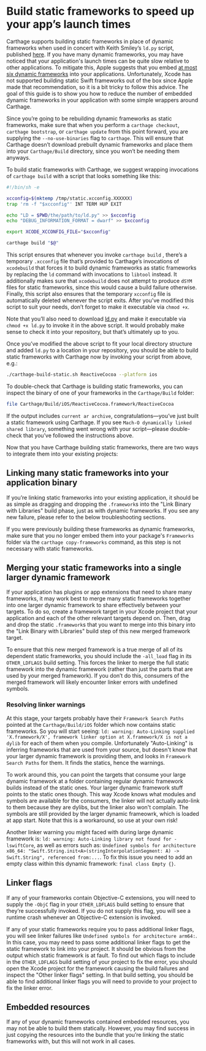 # Build static frameworks to speed up your app’s launch times
Carthage supports building static frameworks in place of dynamic frameworks when used in concert with Keith Smiley’s `ld.py` script, published [here](https://github.com/keith/swift-staticlibs/blob/master/ld.py). If you have many dynamic frameworks, you may have noticed that your application's launch times can be quite slow relative to other applications. To mitigate this, Apple suggests that you embed [at most six dynamic frameworks](https://developer.apple.com/videos/play/wwdc2016/406/?time=1794) into your applications. Unfortunately, Xcode has not supported building static Swift frameworks out of the box since Apple made that recommendation, so it is a bit tricky to follow this advice. The goal of this guide is to show you how to reduce the number of embedded dynamic frameworks in your application with some simple wrappers around Carthage.

Since you’re going to be rebuilding dynamic frameworks as static frameworks, make sure that when you perform a `carthage checkout`,  `carthage bootstrap`, or `carthage update` from this point forward, you are supplying the `--no-use-binaries` flag to `carthage`. This will ensure that Carthage doesn’t download prebuilt dynamic frameworks and place them into your `Carthage/Build` directory, since you won’t be needing them anyways.

To build static frameworks with Carthage, we suggest wrapping invocations of `carthage build` with a script that looks something like this:

```bash
#!/bin/sh -e

xcconfig=$(mktemp /tmp/static.xcconfig.XXXXXX)
trap 'rm -f "$xcconfig"' INT TERM HUP EXIT

echo "LD = $PWD/the/path/to/ld.py" >> $xcconfig
echo "DEBUG_INFORMATION_FORMAT = dwarf" >> $xcconfig

export XCODE_XCCONFIG_FILE="$xcconfig"

carthage build "$@"
```

This script ensures that whenever you invoke `carthage build` , there’s a temporary `.xcconfig` file that’s provided to Carthage’s invocations of `xcodebuild` that forces it to build dynamic frameworks as static frameworks by replacing the `ld` command with invocations to `libtool` instead. It additionally makes sure that `xcodebuild`  does not attempt to produce `dSYM` files for static frameworks, since this would cause a build failure otherwise. Finally, this script also ensures that the temporary `xcconfig` file is automatically deleted whenever the script exits. After you've modified this script to suit your needs, don’t forget to make it executable via `chmod +x`.

Note that you’ll also need to download [ld.py](https://github.com/keith/swift-staticlibs/blob/master/ld.py) and make it executable via `chmod +x ld.py` to invoke it in the above script. It would probably make sense to check it into your repository, but that’s ultimately up to you.

Once you’ve modified the above script to fit your local directory structure and added `ld.py` to a location in your repository, you should be able to build static frameworks with Carthage now by invoking your script from above, e.g.:
```bash
./carthage-build-static.sh ReactiveCocoa --platform ios
```

To double-check that Carthage is building static frameworks, you can inspect the binary of one of your frameworks in the `Carthage/Build` folder:
```bash
file Carthage/Build/iOS/ReactiveCocoa.framework/ReactiveCocoa
```
If the output includes `current ar archive`, congratulations—you’ve just built a static framework using Carthage. If you see `Mach-O dynamically linked shared library`, something went wrong with your script—please double-check that you’ve followed the instructions above.

Now that you have Carthage building static frameworks, there are two ways to integrate them into your existing projects:

## Linking many static frameworks into your application binary
If you’re linking static frameworks into your existing application, it should be as simple as dragging and dropping the `.framework`s into the "Link Binary with Libraries" build phase, just as with dynamic frameworks. If you see any new failure, please refer to the below troubleshooting sections.

If you were previously building these frameworks as dynamic frameworks, make sure that you no longer embed them into your package's `Frameworks` folder via the `carthage copy-frameworks` command, as this step is not necessary with static frameworks.

## Merging your static frameworks into a single larger dynamic framework
If your application has plugins or app extensions that need to share many frameworks, it may work best to merge many static frameworks together into one larger dynamic framework to share effectively between your targets. To do so, create a framework target in your Xcode project that your application and each of the other relevant targets depend on. Then, drag and drop the static `.framework`s that you want to merge into this binary into the "Link Binary with Libraries" build step of this new merged framework target.

To ensure that this new merged framework is a true merge of all of its dependent static frameworks, you should include the `-all_load`  flag in its `OTHER_LDFLAGS` build setting. This forces the linker to merge the full static framework into the dynamic framework (rather than just the parts that are used by your merged framework). If you don’t do this, consumers of the merged framework will likely encounter linker errors with undefined symbols.

### Resolving linker warnings
At this stage, your targets probably have their `Framework Search Paths` pointed at the `Carthage/Build/iOS` folder which now contains static frameworks. So you will start seeing: `ld: warning: Auto-Linking supplied 'X.framework/X', framework linker option at X.framework/X is not a dylib` for each of them when you compile. Unfortunately "Auto-Linking" is inferring frameworks that are used from your source, but doesn't know that your larger dynamic framework is providing them, and looks in `Framework Search Paths` for them. It finds the statics, hence the warnings.

To work around this, you can point the targets that consume your large dynamic framework at a folder containing regular dynamic framework builds instead of the static ones. Your larger dynamic framework stuff points to the static ones though. This way Xcode knows what modules and symbols are available for the consumers, the linker will not actually auto-link to them because they are dylibs, but the linker also won't complain. The symbols are still provided by the larger dynamic frameowrk, which is loaded at app start. Note that this is a workaround, so use at your own risk!

Another linker warning you might faced with during large dynamic framework is: `ld: warning: Auto-Linking library not found for -lswiftCore`, as well as errors such as: `Undefined symbols for architecture x86_64: "Swift.String.init<A>(stringInterpolationSegment: A) -> Swift.String", referenced from:...`. To fix this issue you need to add an empty class within this dynamic framework: `final class Empty {}`.

## Linker flags
If any of your frameworks contain Objective-C extensions, you will need to supply the `-ObjC` flag in your `OTHER_LDFLAGS` build setting to ensure that they’re successfully invoked. If you do not supply this flag, you will see a runtime crash whenever an Objective-C extension is invoked.

If any of your static frameworks require you to pass additional linker flags, you will see linker failures like `Undefined symbols for architecture arm64:`. In this case, you may need to pass some additional linker flags to get the static framework to link into your project. It should be obvious from the output which static framework is at fault. To find out which flags to include in the `OTHER_LDFLAGS` build setting of your project to fix the error, you should open the Xcode project for the framework causing the build failures and inspect the "Other linker flags" setting. In that build setting, you should be able to find additional linker flags you will need to provide to your project to fix the linker error.

## Embedded resources
If any of your dynamic frameworks contained embedded resources, you may not be able to build them statically. However, you may find success in just copying the resources into the bundle that you’re linking the static frameworks with, but this will not work in all cases.
